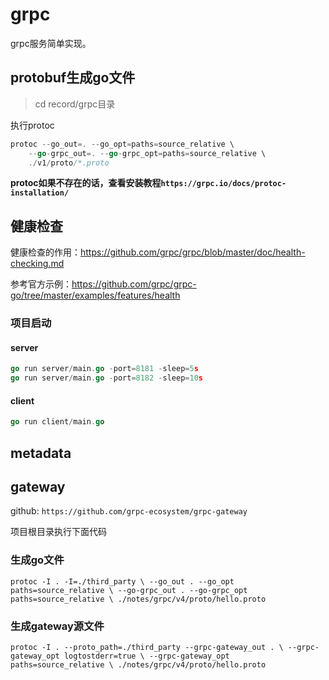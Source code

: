 # grpc
grpc服务简单实现。

## protobuf生成go文件
>cd record/grpc目录

执行protoc
```go
protoc --go_out=. --go_opt=paths=source_relative \                                                                                                                      ✔  11:07:53 AM  
    --go-grpc_out=. --go-grpc_opt=paths=source_relative \
    ./v1/proto/*.proto
```
**protoc如果不存在的话，查看安装教程`https://grpc.io/docs/protoc-installation/`**

## 健康检查

健康检查的作用：https://github.com/grpc/grpc/blob/master/doc/health-checking.md

参考官方示例：https://github.com/grpc/grpc-go/tree/master/examples/features/health

### 项目启动
#### server
```go
go run server/main.go -port=8181 -sleep=5s
go run server/main.go -port=8182 -sleep=10s
```
#### client
```go
go run client/main.go
```

## metadata


## gateway
github: `https://github.com/grpc-ecosystem/grpc-gateway`

项目根目录执行下面代码
### 生成go文件
`
protoc -I . -I=./third_party \
--go_out . --go_opt paths=source_relative \
--go-grpc_out . --go-grpc_opt paths=source_relative \
./notes/grpc/v4/proto/hello.proto
`
### 生成gateway源文件
`protoc -I . --proto_path=./third_party --grpc-gateway_out . \
--grpc-gateway_opt logtostderr=true \
--grpc-gateway_opt paths=source_relative \
./notes/grpc/v4/proto/hello.proto`